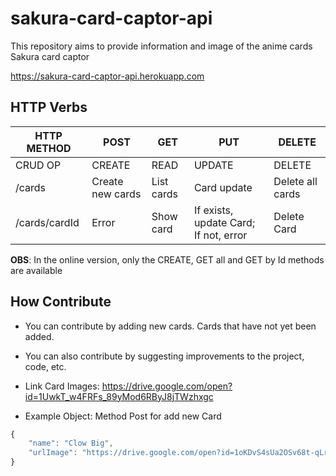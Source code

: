 # sakura-card-captor-api

This repository aims to provide information and image of the anime cards Sakura card captor

https://sakura-card-captor-api.herokuapp.com

## HTTP Verbs

| HTTP METHOD   | POST             | GET        | PUT                                   | DELETE |
| -----------   | ---------------  | ---------  | ------------------------------------  | ------ |
| CRUD OP       | CREATE           | READ       | UPDATE                                | DELETE |
| /cards        | Create new cards | List cards | Card update                           | Delete all cards |
| /cards/cardId | Error            | Show card  | If exists, update Card; If not, error | Delete Card |


<strong>OBS</strong>: In the online version, only the CREATE, GET all and GET by Id methods are available

## How Contribute

- You can contribute by adding new cards. Cards that have not yet been added.
- You can also contribute by suggesting improvements to the project, code, etc.
- Link Card Images: https://drive.google.com/open?id=1UwkT_w4FRFs_89yMod6RByJ8jTWzhxgc

 - Example Object: Method Post for add new Card

```javascript
{
	"name": "Clow Big",
	"urlImage": "https://drive.google.com/open?id=1oKDvS4sUa2OSv68t-qLrPAkO3Z-nlKmJ"
}
```
